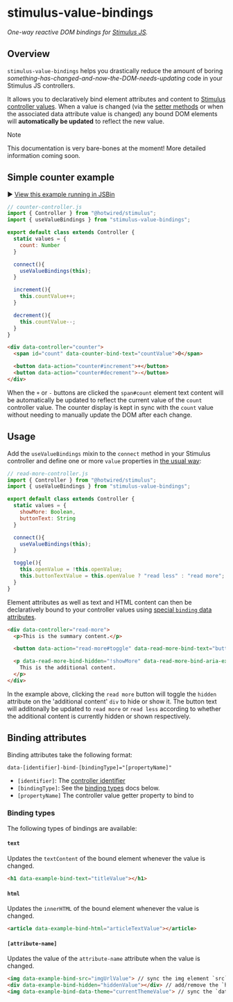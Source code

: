 # stimulus-value-bindings

_One-way reactive DOM bindings for [Stimulus JS](https://stimulus.hotwired.dev)._ 

## Overview

`stimulus-value-bindings` helps you drastically reduce the amount of boring _something-has-changed-and-now-the-DOM-needs-updating_ code in your Stimulus JS controllers.

It allows you to declaratively bind element attributes and content to [Stimulus controller values](https://stimulus.hotwired.dev/reference/values). When a value is changed (via the [setter methods](https://stimulus.hotwired.dev/reference/values#setters) or when the associated data attribute value is changed) any bound DOM elements will **automatically be updated** to reflect the new value.

> [!NOTE]
> This documentation is very bare-bones at the moment! More detailed information coming soon.

## Simple counter example

▶️ [View this example running in JSBin](https://jsbin.com/hitotizesi/edit?html,output)

```js
// counter-controller.js
import { Controller } from "@hotwired/stimulus";
import { useValueBindings } from "stimulus-value-bindings";

export default class extends Controller {
  static values = {
    count: Number
  }

  connect(){
    useValueBindings(this);
  }

  increment(){
    this.countValue++;
  }

  decrement(){
    this.countValue--;
  }
}
```

```html
<div data-controller="counter">
  <span id="count" data-counter-bind-text="countValue">0</span>

  <button data-action="counter#increment">+</button>
  <button data-action="counter#decrement">-</button>
</div>
```

When the `+` or `-` buttons are clicked the `span#count` element text content will be automatically be updated to reflect the current value of the `count` controller value. The counter display is kept in sync with the `count` value without needing to manually update the DOM after each change.

## Usage

Add the `useValueBindings` mixin to the `connect` method in your Stimulus controller and define one or more `value` properties in [the usual way](https://stimulus.hotwired.dev/reference/values):


```js
// read-more-controller.js
import { Controller } from "@hotwired/stimulus";
import { useValueBindings } from "stimulus-value-bindings";

export default class extends Controller {
  static values = {
    showMore: Boolean,
    buttonText: String
  }

  connect(){
    useValueBindings(this);
  }

  toggle(){
    this.openValue = !this.openValue;
    this.buttonTextValue = this.openValue ? "read less" : "read more";
  }
}
```

Element attributes as well as text and HTML content can then be declaratively bound to your controller values using [special `binding` data attributes](#binding-attributes).

```html
<div data-controller="read-more">
  <p>This is the summary content.</p>

  <button data-action="read-more#toggle" data-read-more-bind-text="buttonTextValue">read more</button>

  <p data-read-more-bind-hidden="!showMore" data-read-more-bind-aria-expanded="showMore" hidden>
    This is the additional content.
  </p>
</div>
```

In the example above, clicking the `read more` button will toggle the `hidden` attribute on the 'additional content' `div` to hide or show it. The button text will additonally be updated to `read more` or `read less` according to whether the additional content is currently hidden or shown respectively. 

## Binding attributes

Binding attributes take the following format:

```
data-[identifier]-bind-[bindingType]="[propertyName]"
```

* `[identifier]`: The [controller identifier](https://stimulus.hotwired.dev/reference/controllers#identifiers)
* `[bindingType]`: See the [binding types](#binding-types) docs below.
* `[propertyName]` The controller value getter property to bind to

### Binding types

The following types of bindings are available:

#### `text`

Updates the `textContent` of the bound element whenever the value is changed.

```html
<h1 data-example-bind-text="titleValue"></h1>
```

#### `html`

Updates the `innerHTML` of the bound element whenever the value is changed.

```html
<article data-example-bind-html="articleTextValue"></article>
```

#### `[attribute-name]`

Updates the value of the `attribute-name` attribute when the value is changed.

```html
<img data-example-bind-src="imgUrlValue"> // sync the img element `src` attribute value with the `imgUrl` value
<div data-example-bind-hidden="hiddenValue"></div> // add/remove the `hidden` attribute when the `hidden` value is changed
<img data-example-bind-data-theme="currentThemeValue"> // sync the `data-theme` attribute value with the `currentTheme` value
```


